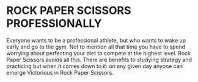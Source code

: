# ROCK PAPER SCISSORS PROFESSIONALLY
Everyone wants to be a professional athlete, but who wants to wake up early and go to the gym. Not to mention all that time you have to spend worrying about perfecting your diet to compete at the highest level. Rock Paper Scissors avoids all this. There are benefits to studying strategy and practicing but when it comes down to it: on any given day anyone can emerge Victorious in Rock Paper Scissors.